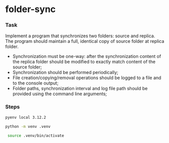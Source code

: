 # folder-sync

### Task

Implement a program that synchronizes two folders: source and replica. The program should maintain a full, identical copy of source folder at replica folder.

- Synchronization must be one-way: after the synchronization content of the replica folder should be modified to exactly match content of the source folder;
- Synchronization should be performed periodically;
- File creation/copying/removal operations should be logged to a file and to the console output;
- Folder paths, synchronization interval and log file path should be provided using the command line arguments;

### Steps
```bash
pyenv local 3.12.2
```
```bash
python -m venv .venv
```
```bash
 source .venv/bin/activate
```
